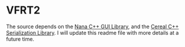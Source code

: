 # VFRT2
The source depends on the [Nana C++ GUI Library](http://nanapro.org/en-us/), and the [Cereal C++ Serialization Library](http://uscilab.github.io/cereal/). I will update this readme file with more details at a future time.
